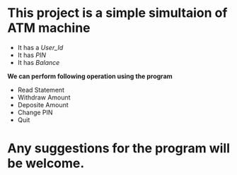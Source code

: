 # This project is a simple simultaion of ATM machine
* It has a _User_Id_
* It has _PIN_
* It has _Balance_

**We can perform following operation using the program**
* Read Statement
* Withdraw Amount
* Deposite Amount
* Change PIN
* Quit

# Any suggestions for the program will be welcome.
